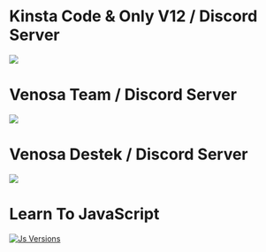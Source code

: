 # Kinsta Code & Only V12 / Discord Server


<a href="https://discord.gg/78WkvBg"><img src="https://discord.com/api/guilds/741807561581264916/widget.png?style=banner2" /></a>

# Venosa Team / Discord Server

<a href="https://discord.gg/qhKhepC"><img src="https://discord.com/api/guilds/707632395397890058/widget.png?style=banner2" /></a>

# Venosa Destek / Discord Server

<a href="https://discord.gg/bjAKYDf"><img src="https://discord.com/api/guilds/707632395397890058/widget.png?style=banner2" /></a>

# Learn To JavaScript 

[![Js Versions](https://cdn.discordapp.com/attachments/733640065200160768/744234083651158138/try2.PNG)](https://www.javascript.com/try)  